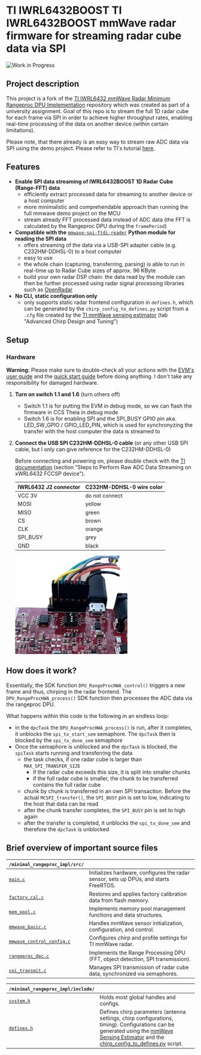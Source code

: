 # TI IWRL6432BOOST TI IWRL6432BOOST mmWave radar firmware for streaming radar cube data via SPI

![Work in Progress](https://img.shields.io/badge/status–work%20in%20progress-yellow)

## Project description 
This project is a fork of the [TI IWRL6432 mmWave Radar Minimum Rangeproc DPU Implementation](https://github.com/95lux/ti_iwrl6432boost_dsp) repository which was created as part of a university assignment. 
Goal of this repo is to stream the full 1D radar cube for each frame via SPI in order to achieve higher throughput rates, enabling real-time processing of the data on another device (within certain limitations).

Please note, that there already is an easy way to stream raw ADC data via SPI using the demo project. Please refer to TI's tutorial [here](https://e2e.ti.com/cfs-file/__key/communityserver-discussions-components-files/1023/Steps-for-Raw-ADC-Data-Streaming-in-IWRL6432.pdf).

## Features
- **Enable SPI data streaming of IWRL6432BOOST 1D Radar Cube (Range-FFT) data** 
  - efficiently extract processed data for streaming to another device or a host computer
  - more minimalistic and comprehendable approach than running the full mmwave demo project on the MCU
  - stream already FFT processed data instead of ADC data (the FFT is calculated by the Rangeproc DPU during the `framePeriod`)
- **Compatible with the** [`mmwave-spi-ftdi-reader`](https://github.com/loeens/mmwave-spi-ftdi-reader) **Python module for reading the SPI data**
  - offers streaming of the data via a USB-SPI adapter cable (e.g. C232HM-DDHSL-0) to a host computer
  - easy to use
  - the whole chain (capturing, transferring, parsing) is able to run in real-time up to Radar Cube sizes of approx. 96 KByte
  - build your own radar DSP chain: the data read by the module can then be further processed using radar signal processing libraries such as [OpenRadar](https://github.com/PreSenseRadar/OpenRadar)
- **No CLI, static configuration only**
  - only supports static radar frontend configuration in `defines.h`, which can be generated by the `chirp_config_to_defines.py` script from a `.cfg` file created by the [TI mmWave sensing estimator](https://dev.ti.com/gallery/view/mmwave/mmWaveSensingEstimator/ver/2.4.1/) (tab "Advanced Chirp Design and Tuning")


## Setup
### Hardware
**Warning:** Please make sure to double-check all your actions with the [EVM's user guide](https://www.ti.com/lit/ug/swru596/swru596.pdf?ts=1745662801627) and the [quick start guide](https://dev.ti.com/tirex/content/radar_toolbox_2_20_00_05/.metadata/Getting_Started_With_xWRL6432.html#getting-started-with-xwrl6432) before doing anything. I don't take any responsibility for damaged hardware.
1. **Turn on switch 1.1 and 1.6** (turn others off)
    - Switch 1.1 is for putting the EVM in debug mode, so we can flash the firmware in CCS Theia in debug mode
    - Switch 1.6 is for enabling SPI and the SPI_BUSY GPIO pin aka. LED_SW_GPIO / GPIO_LED_PIN, which is used for synchronyzing the transfer with the host computer the data is streamed to

2. **Connect the USB SPI C232HM-DDHSL-0 cable** (or any other USB SPI cable, but I only can give reference for the C232HM-DDHSL-0)

    Before connecting and powering on, please double check with the [TI documentation](https://software-dl.ti.com/ra-processors/esd/MMWAVE-L-SDK/05_05_00_02/exports/api_guide_xwrL64xx/MOTION_AND_PRESENCE_DETECTION_DEMO.html) (section "Steps to Perform Raw ADC Data Streaming on xWRL6432 FCCSP device").

    | IWRL6432 J2 connector | C232HM-DDHSL-0 wire color |
    | ------------- | ------------- |
    |  VCC 3V       | do not connect  |
    | MOSI          | yellow          |
    | MISO          | green           |
    | CS            | brown           |
    | CLK           | orange          |
    | SPI_BUSY      | grey            |
    | GND           | black           | 
    
    <img src="docs/images/j2_connector_spi.png" width="300">

## How does it work?
Essentially, the SDK function `DPU_RangeProcHWA_control()` triggers a new frame and thus, chirping in the radar frontend. The `DPU_RangeProcHWA_process()` SDK function then processes the ADC data via the rangeproc DPU.

What happens within this code is the following in an endless loop:
- in the `dpcTask` the `DPU_RangeProcHWA_process()` is run, after it completes, it unblocks the `spi_tx_start_sem` semaphore. The `dpcTask` then is blocked by the `spi_tx_done_sem` semaphore
- Once the semaphore is unblocked and the `dpcTask` is blocked, the `spiTask` starts running and transferring the data
    - the task checks, if one radar cube is larger than `MAX_SPI_TRANSFER_SIZE`
      - if the radar cube exceeds this size, it is split into smaller chunks
      - if the full radar cube is smaller, the chunk to be transferred contains the full radar cube
    - chunk by chunk is transferred in an own SPI transaction. Before the actual `MCSPI_transfer()`, the `SPI_BUSY` pin is set to low, indicating to the host that data can be read
    - after the chunk transfer completes, the `SPI_BUSY` pin is set to high again
    - after the transfer is completed, it unblocks the `spi_tx_done_sem` and therefore the `dpcTask` is unblocked
    


## **Brief overview of important source files**


| `/minimal_rangeproc_impl/src/`                  |  |
|-----------------------|-------------|
| [`main.c`](/minimal_rangeproc_impl/src/main.c)             | Initializes hardware, configures the radar sensor, sets up DPUs, and starts FreeRTOS. |
| [`factory_cal.c`](/minimal_rangeproc_impl/src/factory_cal.c)      | Restores and applies factory calibration data from flash memory. |
| [`mem_pool.c`](/minimal_rangeproc_impl/src/mem_pool.c)        | Implements memory pool management functions and data structures. |
| [`mmwave_basic.c`](/minimal_rangeproc_impl/src/mmwave_basic.c)    | Handles mmWave sensor initialization, configuration, and control. |
| [`mmwave_control_config.c`](/minimal_rangeproc_impl/src/mmwave_control_config.c) | Configures chirp and profile settings for TI mmWave radar. |
| [`rangeproc_dpc.c`](/minimal_rangeproc_impl/src/rangeproc_dpc.c)   | Implements the Range Processing DPU (FFT, object detection, SPI transmission). |
| [`spi_transmit.c`](/minimal_rangeproc_impl/src/spi_transmit.c)   | Manages SPI transmission of radar cube data, synchronized via semaphores. |


| `/minimal_rangeproc_impl/include/`           |  |
|--------------|-------------|
| [`system.h`](./minimal_rangeproc_impl/include/system.h)  | Holds most global handles and configs. |
| [`defines.h`](./minimal_rangeproc_impl/include/defines.h)  | Defines chirp parameters (antenna settings, chirp configurations, timing). Configurations can be generated using the [mmWave Sensing Estimator](https://dev.ti.com/gallery/view/mmwave/mmWaveSensingEstimator/ver/2.4.0/) and the [chirp_config_to_defines.py](/scripts/chirp_config_to_defines.py) script. |
